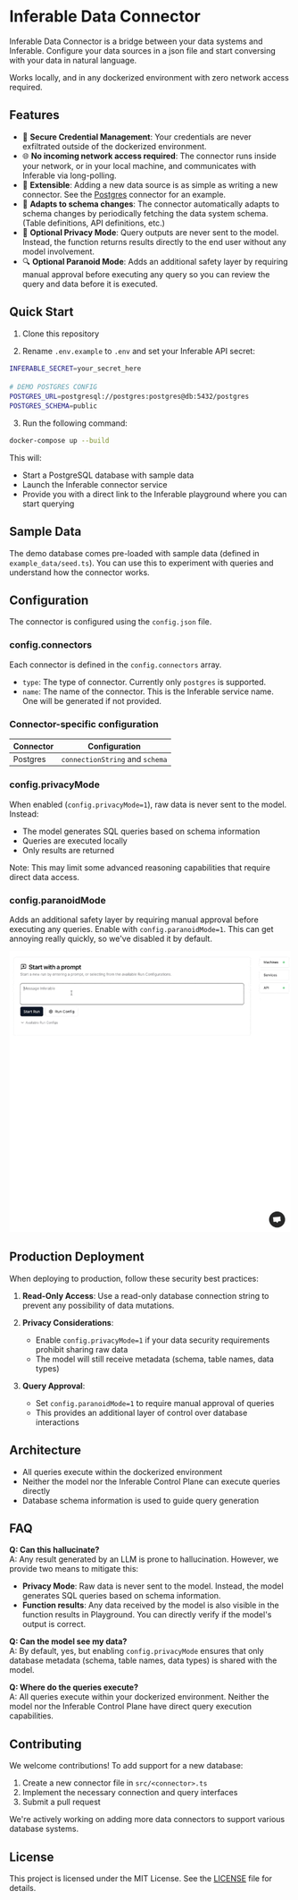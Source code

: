 # Inferable Data Connector

Inferable Data Connector is a bridge between your data systems and Inferable. Configure your data sources in a json file and start conversing with your data in natural language.

Works locally, and in any dockerized environment with zero network access required.

## Features

- 🔐 **Secure Credential Management**: Your credentials are never exfiltrated outside of the dockerized environment.
- 🌐 **No incoming network access required**: The connector runs inside your network, or in your local machine, and communicates with Inferable via long-polling.
- 🧩 **Extensible**: Adding a new data source is as simple as writing a new connector. See the [Postgres](./src/postgres.ts) connector for an example.
- 🔄 **Adapts to schema changes**: The connector automatically adapts to schema changes by periodically fetching the data system schema. (Table definitions, API definitions, etc.)
- 🤿 **Optional Privacy Mode**: Query outputs are never sent to the model. Instead, the function returns results directly to the end user without any model involvement.
- 🔍 **Optional Paranoid Mode**: Adds an additional safety layer by requiring manual approval before executing any query so you can review the query and data before it is executed.

## Quick Start

1. Clone this repository

2. Rename `.env.example` to `.env` and set your Inferable API secret:

```bash
INFERABLE_SECRET=your_secret_here

# DEMO POSTGRES CONFIG
POSTGRES_URL=postgresql://postgres:postgres@db:5432/postgres
POSTGRES_SCHEMA=public
```

3. Run the following command:

```bash
docker-compose up --build
```

This will:

- Start a PostgreSQL database with sample data
- Launch the Inferable connector service
- Provide you with a direct link to the Inferable playground where you can start querying

## Sample Data

The demo database comes pre-loaded with sample data (defined in `example_data/seed.ts`). You can use this to experiment with queries and understand how the connector works.

## Configuration

The connector is configured using the `config.json` file.

### config.connectors

Each connector is defined in the `config.connectors` array.

- `type`: The type of connector. Currently only `postgres` is supported.
- `name`: The name of the connector. This is the Inferable service name. One will be generated if not provided.

### Connector-specific configuration

| Connector | Configuration                   |
| --------- | ------------------------------- |
| Postgres  | `connectionString` and `schema` |

### config.privacyMode

When enabled (`config.privacyMode=1`), raw data is never sent to the model. Instead:

- The model generates SQL queries based on schema information
- Queries are executed locally
- Only results are returned

Note: This may limit some advanced reasoning capabilities that require direct data access.

### config.paranoidMode

Adds an additional safety layer by requiring manual approval before executing any queries. Enable with `config.paranoidMode=1`. This can get annoying really quickly, so we've disabled it by default.

![Paranoid Mode](./assets/paranoid.gif)

## Production Deployment

When deploying to production, follow these security best practices:

1. **Read-Only Access**: Use a read-only database connection string to prevent any possibility of data mutations.

2. **Privacy Considerations**:

   - Enable `config.privacyMode=1` if your data security requirements prohibit sharing raw data
   - The model will still receive metadata (schema, table names, data types)

3. **Query Approval**:
   - Set `config.paranoidMode=1` to require manual approval of queries
   - This provides an additional layer of control over database interactions

## Architecture

- All queries execute within the dockerized environment
- Neither the model nor the Inferable Control Plane can execute queries directly
- Database schema information is used to guide query generation

## FAQ

**Q: Can this hallucinate?**  
A: Any result generated by an LLM is prone to hallucination. However, we provide two means to mitigate this:

- **Privacy Mode**: Raw data is never sent to the model. Instead, the model generates SQL queries based on schema information.
- **Function results**: Any data received by the model is also visible in the function results in Playground. You can directly verify if the model's output is correct.

**Q: Can the model see my data?**  
A: By default, yes, but enabling `config.privacyMode` ensures that only database metadata (schema, table names, data types) is shared with the model.

**Q: Where do the queries execute?**  
A: All queries execute within your dockerized environment. Neither the model nor the Inferable Control Plane have direct query execution capabilities.

## Contributing

We welcome contributions! To add support for a new database:

1. Create a new connector file in `src/<connector>.ts`
2. Implement the necessary connection and query interfaces
3. Submit a pull request

We're actively working on adding more data connectors to support various database systems.

## License

This project is licensed under the MIT License. See the [LICENSE](LICENSE) file for details.
